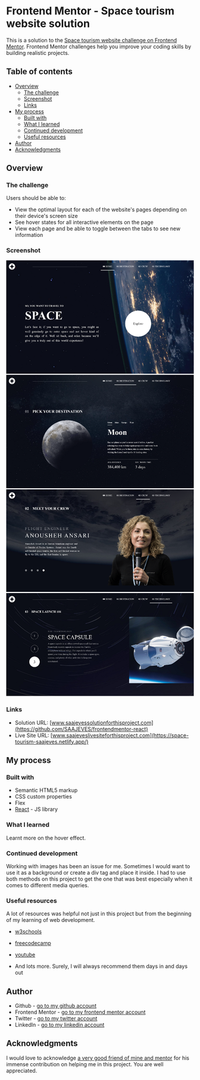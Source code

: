 # Frontend Mentor - Space tourism website solution

This is a solution to the [Space tourism website challenge on Frontend Mentor](https://www.frontendmentor.io/challenges/space-tourism-multipage-website-gRWj1URZ3). Frontend Mentor challenges help you improve your coding skills by building realistic projects. 

## Table of contents

- [Overview](#overview)
  - [The challenge](#the-challenge)
  - [Screenshot](#screenshot)
  - [Links](#links)
- [My process](#my-process)
  - [Built with](#built-with)
  - [What I learned](#what-i-learned)
  - [Continued development](#continued-development)
  - [Useful resources](#useful-resources)
- [Author](#author)
- [Acknowledgments](#acknowledgments)

## Overview

### The challenge

Users should be able to:

- View the optimal layout for each of the website's pages depending on their device's screen size
- See hover states for all interactive elements on the page
- View each page and be able to toggle between the tabs to see new information

### Screenshot

![](laptopview_home.png)
![](laptopview_destination.png)
![](laptopview_crew.png)
![](laptopview_technology.png)

### Links

- Solution URL: [www.saajevessolutionforthisproject.com](https://github.com/SAAJEVES/frontendmentor-react)
- Live Site URL: [www.saajeveslivesiteforthisproject.com](https://space-tourism-saajeves.netlify.app/)

## My process

### Built with

- Semantic HTML5 markup
- CSS custom properties
- Flex
- [React](https://reactjs.org/) - JS library

### What I learned

Learnt more on the hover effect.

### Continued development

Working with images has been an issue for me. Sometimes I would want to use it as a background or create a div tag and place it inside. I had to use both methods on this project to get the one that was best especially when it comes to different media queries.

### Useful resources

A lot of resources was helpful not just in this project but from the beginning of my learning of web development.

- [w3schools](https://www.w3schools.com)

- [freecodecamp](https://www.freecodecamp.com)

- [youtube](https://www.youtube.com)

- And lots more. Surely, I will always recommend them days in and days out

## Author

- Github - [go to my github account](https://github.com/SAAJEVES)
- Frontend Mentor - [go to my frontend mentor account](https://www.frontendmentor.io/profile/SAAJEVES)
- Twitter - [go to my twitter account](https://www.twitter.com/saajeves)
- LinkedIn - [go to my linkedin account](https://www.linkedin.com/in/samuel-ajagun-020283150)

## Acknowledgments

I would love to acknowledge [a very good friend of mine and mentor](https://github.com/wisdomosara) for his immense contribution on helping me in this project. You are well appreciated.
